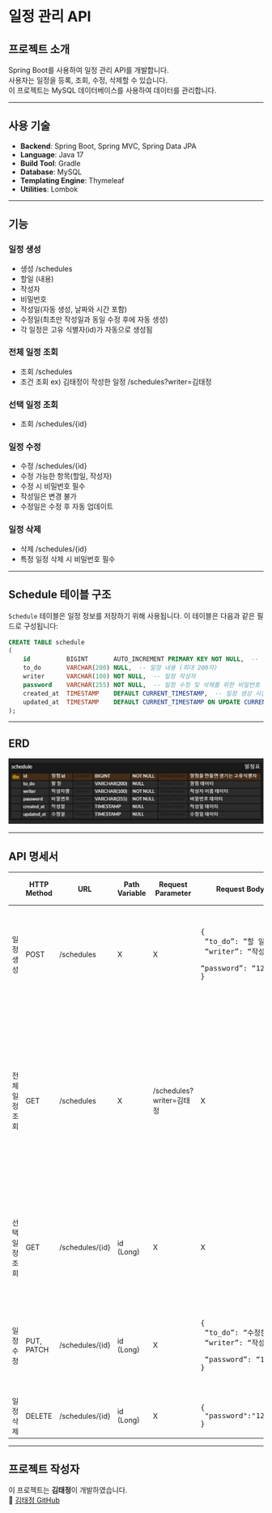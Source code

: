 # 일정 관리 API

## 프로젝트 소개
Spring Boot를 사용하여 일정 관리 API를 개발합니다.  
사용자는 일정을 등록, 조회, 수정, 삭제할 수 있습니다.  
이 프로젝트는 MySQL 데이터베이스를 사용하여 데이터를 관리합니다.

---

## 사용 기술
- **Backend**: Spring Boot, Spring MVC, Spring Data JPA
- **Language**: Java 17
- **Build Tool**: Gradle
- **Database**: MySQL
- **Templating Engine**: Thymeleaf
- **Utilities**: Lombok

---

## 기능

### 일정 생성

- 생성 /schedules
- 할일 (내용)
- 작성자
- 비밀번호
- 작성일(자동 생성, 날짜와 시간 포함)
- 수정일(최초만 작성일과 동일 수정 후에 자동 생성)
- 각 일정은 고유 식별자(id)가 자동으로 생성됨

### 전체 일정 조회

- 조회 /schedules
- 조건 조회 ex) 김태정이 작성한 일정 /schedules?writer=김태정

### 선택 일정 조회

- 조회 /schedules/{id}

### 일정 수정

- 수정 /schedules/{id}
- 수정 가능한 항목(할일, 작성자)
- 수정 시 비밀번호 필수
- 작성일은 변경 불가
- 수정일은 수정 후 자동 업데이트

### 일정 삭제

- 삭제 /schedules/{id}
- 특정 일정 삭제 시 비밀번호 필수
---
## Schedule 테이블 구조

`Schedule` 테이블은 일정 정보를 저장하기 위해 사용됩니다. 이 테이블은 다음과 같은 필드로 구성됩니다:

```sql
CREATE TABLE schedule
(
    id          BIGINT       AUTO_INCREMENT PRIMARY KEY NOT NULL,  -- 일정의 고유 ID
    to_do       VARCHAR(200) NULL,  -- 일정 내용 (최대 200자)
    writer      VARCHAR(100) NOT NULL,  -- 일정 작성자
    password    VARCHAR(255) NOT NULL,  -- 일정 수정 및 삭제를 위한 비밀번호
    created_at  TIMESTAMP    DEFAULT CURRENT_TIMESTAMP,  -- 일정 생성 시간 (기본값: 현재 시간)
    updated_at  TIMESTAMP    DEFAULT CURRENT_TIMESTAMP ON UPDATE CURRENT_TIMESTAMP  -- 일정 수정 시간 (기본값: 현재 시간, 수정 시 자동 갱신)
);
```
---
## ERD

![schedule Database](images/Schedule_ERD.png)

---

## API 명세서
|       | HTTP Method | URL | Path Variable | Request Parameter     | Request Body(dto)                                                                                    | Response                                                                                                                                                                                                                                                                                                         | HTTP 상태 코드 |
|-------|-------------|-----|---------------|-----------------------|------------------------------------------------------------------------------------------------------|------------------------------------------------------------------------------------------------------------------------------------------------------------------------------------------------------------------------------------------------------------------------------------------------------------------|------------|
| 일정 생성 | POST        |/schedules| X             | X                     | <pre>{<br/>    “to_do”: “할 일”, <br/>    “writer”: “작성자명”, <br/>    “password”: “1234”<br/>}</pre>    | <pre>{<br/>    “id”: “1”, <br/>    “to_do”: “할 일”, <br/>    “writer”: “작성자명”, <br/>    “created_at”: “작성일”, <br/>    “updated_at”: “수정일” <br/>}</pre>                                                                                                                                                            | 201: 정상 등록 
|전체 일정 조회| GET         |/schedules| X             | /schedules?writer=김태정 | X                                                                                                    | <pre>[<br/>{<br/>    “id”: “1”, <br/>    “to_do”: “할 일”, <br/>    “writer”: “작성자명”, <br/>    “created_at”: “작성일”, <br/>    “updated_at”: “수정일” <br/>}<br/>{ <br/>    “id”: “2”, <br/>    “to_do”: “할 일”, <br/>    “writer”: “작성자명”, <br/>    “created_at”: “작성일”, <br/>    “updated_at”: “수정일”<br/>}<br/>]</pre> | 200: 정상 조회
|선택 일정 조회| GET         |/schedules/{id}| id (Long)     | X                     | X                                                                                                    | <pre>{<br/>    “id”: “1”, <br/>    “to_do”: “할 일”, <br/>    “writer”: “작성자명”, <br/>    “created_at”: “작성일”, <br/>    “updated_at”: “수정일”<br/>}</pre>                                                                                                                                                             | 200: 정상 조회 
|일정 수정| PUT, PATCH  |/schedules/{id}| id (Long)| X                     | <pre>{<br/>    “to_do”: “수정한 일정”, <br/>    “writer”: “작성자명”, <br/>    “password”: “1234"<br/>}</pre> | <pre>{<br/>    “id”: “1”,<br/>    “to_do”: “수정한 일정”, <br/>    “writer”: “작성자명”, <br/>    “created_at”: “작성일”,<br/>    “update_at”: “수정일”<br/>}</pre>                                                                                                                                                             |200: 정상 수정
|일정 삭제|DELETE|/schedules/{id}|id (Long)| X                     | <pre>{<br/>     "password":"1234"<br/>}</pre>                                                        | <pre>{<br/>    “msg”: “일정 삭제 완료!”<br/>}</pre>                                                                                                                                                                                                                                                                    | 200: 정상 삭제                                                                                                                                                                                                                                                                 

---
## 프로젝트 작성자
이 프로젝트는 **김태정**이 개발하였습니다.  
🔗 [김태정 GitHub](https://github.com/xaehub)
